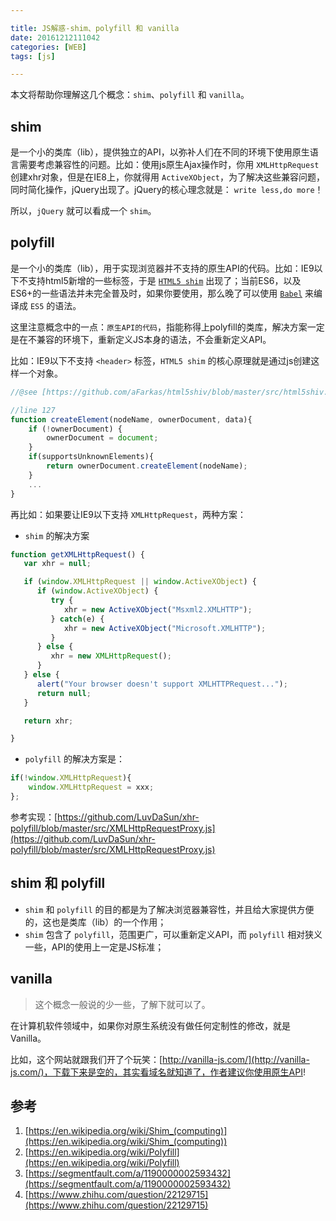 ```yaml
---

title: JS解惑-shim、polyfill 和 vanilla
date: 20161212111042
categories: [WEB]
tags: [js]

---
```


本文将帮助你理解这几个概念：`shim`、`polyfill` 和 `vanilla`。

## shim

是一个小的类库（lib），提供独立的API，以弥补人们在不同的环境下使用原生语言需要考虑兼容性的问题。比如：使用js原生Ajax操作时，你用 `XMLHttpRequest` 创建xhr对象，但是在IE8上，你就得用 `ActiveXObject`，为了解决这些兼容问题，同时简化操作，jQuery出现了。jQuery的核心理念就是： `write less,do more`！

所以，`jQuery` 就可以看成一个 `shim`。

## polyfill

是一个小的类库（lib），用于实现浏览器并不支持的原生API的代码。比如：IE9以下不支持html5新增的一些标签，于是 [`HTML5 shim`](https://github.com/aFarkas/html5shiv) 出现了；当前ES6，以及ES6+的一些语法并未完全普及时，如果你要使用，那么晚了可以使用 [`Babel`](https://babeljs.io/) 来编译成 `ES5` 的语法。

这里注意概念中的一点：`原生API的代码`，指能称得上polyfill的类库，解决方案一定是在不兼容的环境下，重新定义JS本身的语法，不会重新定义API。

比如：IE9以下不支持 `<header>` 标签，`HTML5 shim` 的核心原理就是通过js创建这样一个对象。

```js
//@see [https://github.com/aFarkas/html5shiv/blob/master/src/html5shiv.js](https://github.com/aFarkas/html5shiv/blob/master/src/html5shiv.js)

//line 127
function createElement(nodeName, ownerDocument, data){
    if (!ownerDocument) {
        ownerDocument = document;
    }
    if(supportsUnknownElements){
        return ownerDocument.createElement(nodeName);
    }
	...
}
```

再比如：如果要让IE9以下支持 `XMLHttpRequest`，两种方案：

* `shim` 的解决方案

```js
function getXMLHttpRequest() {
   var xhr = null;

   if (window.XMLHttpRequest || window.ActiveXObject) {
      if (window.ActiveXObject) {
         try {
            xhr = new ActiveXObject("Msxml2.XMLHTTP");
         } catch(e) {
            xhr = new ActiveXObject("Microsoft.XMLHTTP");
         }
      } else {
         xhr = new XMLHttpRequest();
      }
   } else {
      alert("Your browser doesn't support XMLHTTPRequest...");
      return null;
   }

   return xhr;

}
```

* `polyfill` 的解决方案是：

```js
if(!window.XMLHttpRequest){
	window.XMLHttpRequest = xxx;
};
```

参考实现：[https://github.com/LuvDaSun/xhr-polyfill/blob/master/src/XMLHttpRequestProxy.js](https://github.com/LuvDaSun/xhr-polyfill/blob/master/src/XMLHttpRequestProxy.js)

## shim 和 polyfill

* `shim` 和 `polyfill` 的目的都是为了解决浏览器兼容性，并且给大家提供方便的，这也是类库（lib）的一个作用；
* `shim` 包含了 `polyfill`，范围更广，可以重新定义API，而 `polyfill` 相对狭义一些，API的使用上一定是JS标准；

## vanilla

> 这个概念一般说的少一些，了解下就可以了。

在计算机软件领域中，如果你对原生系统没有做任何定制性的修改，就是Vanilla。

比如，这个网站就跟我们开了个玩笑：[http://vanilla-js.com/](http://vanilla-js.com/)，下载下来是空的，其实看域名就知道了，作者建议你使用原生API!

## 参考

1. [https://en.wikipedia.org/wiki/Shim_(computing)](https://en.wikipedia.org/wiki/Shim_(computing))
1. [https://en.wikipedia.org/wiki/Polyfill](https://en.wikipedia.org/wiki/Polyfill)
1. [https://segmentfault.com/a/1190000002593432](https://segmentfault.com/a/1190000002593432)
1. [https://www.zhihu.com/question/22129715](https://www.zhihu.com/question/22129715)



